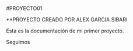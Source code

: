 #PROYECTO01

**PROYECTO CREADO POR ALEX GARCIA SIBARI

Esta es la documentación de mi primer proyecto.

Seguimos
